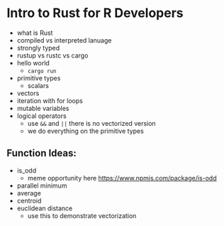 # Intro to Rust for R Developers

- what is Rust
- compiled vs interpreted lanuage
- strongly typed
- rustup vs rustc vs cargo
- hello world
  - `cargo run`
- primitive types
  - scalars
- vectors
- iteration with for loops
- mutable variables
- logical operators
  - use `&&` and `||` there is no vectorized version
  - we do everything on the primitive types

## Function Ideas:

- is_odd
  - meme opportunity here https://www.npmjs.com/package/is-odd
- parallel minimum
- average
- centroid
- euclidean distance
  - use this to demonstrate vectorization
